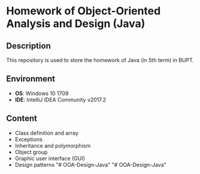 # Homework of Object-Oriented Analysis and Design (Java)

## Description

This repository is used to store the homework of Java (in 5th term) in BUPT.

## Environment

+ **OS**: Windows 10 1709
+ **IDE**: IntelliJ IDEA Community v2017.2  

## Content

+ Class definition and array
+ Exceptions
+ Inheritance and polymorphism
+ Object group
+ Graphic user interface (GUI)
+ Design patterns
"# OOA-Design-Java" 
"# OOA-Design-Java" 
